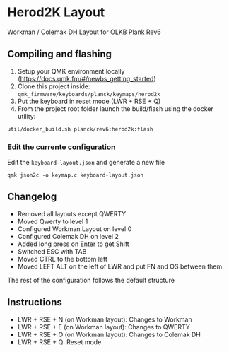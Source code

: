 # Herod2K Layout

Workman / Colemak DH Layout for OLKB Plank Rev6

## Compiling and flashing

1. Setup your QMK environment locally (https://docs.qmk.fm/#/newbs_getting_started)
2. Clone this project inside: `qmk_firmware/keyboards/planck/keymaps/herod2k`
3. Put the keyboard in reset mode (LWR + RSE + Q)
4. From the project root folder launch the build/fiash using the docker utility:  

```
util/docker_build.sh planck/rev6:herod2k:flash
```

### Edit the currente configuration

Edit the `keyboard-layout.json` and generate a new file
```
qmk json2c -o keymap.c keyboard-layout.json
```

## Changelog

- Removed all layouts except QWERTY
- Moved Qwerty to level 1
- Configured Workman Layout on level 0
- Configured Colemak DH on level 2
- Added long press on Enter to get Shift
- Switched ESC with TAB
- Moved CTRL to the bottom left
- Moved LEFT ALT on the left of LWR and put FN and OS between them

The rest of the configuration follows the default structure

## Instructions

- LWR + RSE + N (on Workman layout): Changes to Workman 
- LWR + RSE + E (on Workman layout): Changes to QWERTY 
- LWR + RSE + O (on Workman layout): Changes to Colemak DH
- LWR + RSE + Q: Reset mode

